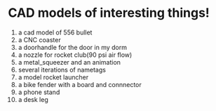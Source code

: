 # CAD models of interesting things!
1. a cad model of 556 bullet
2. a CNC coaster
3. a doorhandle for the door in my dorm
4. a nozzle for rocket club(90 psi air flow)
5. a metal_squeezer and an animation
6. several iterations of nametags
7. a model rocket launcher
8. a bike fender with a board and connnector
9. a phone stand
10. a desk leg
